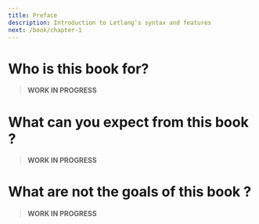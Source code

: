 ```yaml
---
title: Preface
description: Introduction to Letlang's syntax and features
next: /book/chapter-1
---
```


# Who is this book for?

> **WORK IN PROGRESS**

# What can you expect from this book ?

> **WORK IN PROGRESS**

# What are not the goals of this book ?

> **WORK IN PROGRESS**
